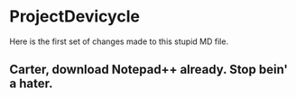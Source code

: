 # ProjectDevicycle

Here is the first set of changes made to this stupid MD file. 

## Carter, download Notepad++ already.  Stop bein' a hater.
